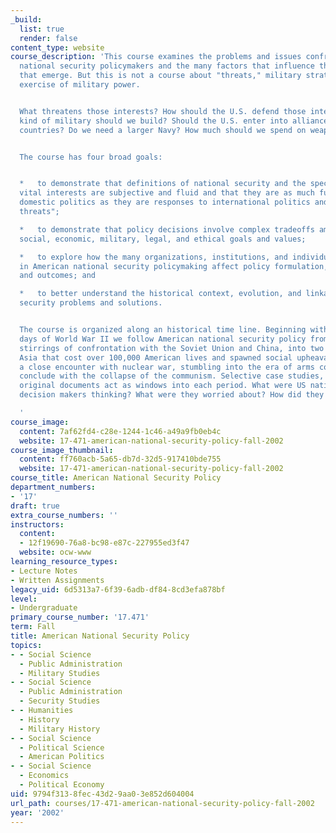 ```yaml
---
_build:
  list: true
  render: false
content_type: website
course_description: 'This course examines the problems and issues confronting American
  national security policymakers and the many factors that influence the policies
  that emerge. But this is not a course about "threats," military strategies, or the
  exercise of military power.


  What threatens those interests? How should the U.S. defend those interests? What
  kind of military should we build? Should the U.S. enter into alliances with other
  countries? Do we need a larger Navy? How much should we spend on weapons procurement?


  The course has four broad goals:


  *   to demonstrate that definitions of national security and the specification of
  vital interests are subjective and fluid and that they are as much functions of
  domestic politics as they are responses to international politics and "objective
  threats";

  *   to demonstrate that policy decisions involve complex tradeoffs among political,
  social, economic, military, legal, and ethical goals and values;

  *   to explore how the many organizations, institutions, and individuals that participate
  in American national security policymaking affect policy formulation, implementation,
  and outcomes; and

  *   to better understand the historical context, evolution, and linkages of national
  security problems and solutions.


  The course is organized along an historical time line. Beginning with the final
  days of World War II we follow American national security policy from the first
  stirrings of confrontation with the Soviet Union and China, into two hot wars in
  Asia that cost over 100,000 American lives and spawned social upheavals, through
  a close encounter with nuclear war, stumbling into the era of arms control, and
  conclude with the collapse of the communism. Selective case studies, memoirs, and
  original documents act as windows into each period. What were US national security
  decision makers thinking? What were they worried about? How did they see their options?

  '
course_image:
  content: 7af62fd4-c28e-1244-1c46-a49a9fb0eb4c
  website: 17-471-american-national-security-policy-fall-2002
course_image_thumbnail:
  content: ff760acb-5a65-db7d-32d5-917410bde755
  website: 17-471-american-national-security-policy-fall-2002
course_title: American National Security Policy
department_numbers:
- '17'
draft: true
extra_course_numbers: ''
instructors:
  content:
  - 12f19690-76a8-bc98-e87c-227955ed3f47
  website: ocw-www
learning_resource_types:
- Lecture Notes
- Written Assignments
legacy_uid: 6d5313a7-6f39-6adb-df84-8cd3efa878bf
level:
- Undergraduate
primary_course_number: '17.471'
term: Fall
title: American National Security Policy
topics:
- - Social Science
  - Public Administration
  - Military Studies
- - Social Science
  - Public Administration
  - Security Studies
- - Humanities
  - History
  - Military History
- - Social Science
  - Political Science
  - American Politics
- - Social Science
  - Economics
  - Political Economy
uid: 9794f313-8fec-43d2-9aa0-3e852d604004
url_path: courses/17-471-american-national-security-policy-fall-2002
year: '2002'
---
```

